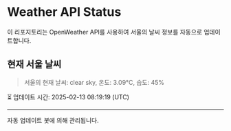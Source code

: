 
# Weather API Status

이 리포지토리는 OpenWeather API를 사용하여 서울의 날씨 정보를 자동으로 업데이트합니다.

## 현재 서울 날씨
> 서울의 현재 날씨: clear sky, 온도: 3.09°C, 습도: 45%

⏳ 업데이트 시간: 2025-02-13 08:19:19 (UTC)

---
자동 업데이트 봇에 의해 관리됩니다.
